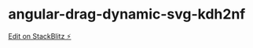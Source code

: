 # angular-drag-dynamic-svg-kdh2nf

[Edit on StackBlitz ⚡️](https://stackblitz.com/edit/angular-drag-dynamic-svg-kdh2nf)